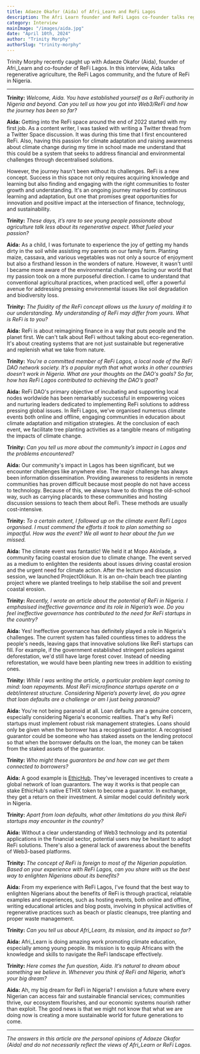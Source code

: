 ```yaml
---
title: Adaeze Okafor (Aida) of Afri_Learn and ReFi Lagos
description: The Afri Learn founder and ReFi Lagos co-founder talks regenerative agriculture, ReFi in Nigeria, and the issue of loan defaults.
category: Interview
mainImage: "/images/aida.jpg"
date: "April 10th, 2024"
author: "Trinity Morphy"
authorSlug: "trinity-morphy"
---
```


Trinity Morphy recently caught up with Adaeze Okafor (Aida), founder of Afri_Learn and co-founder of ReFi Lagos. In this interview, Aida talks regenerative agriculture, the ReFi Lagos community, and the future of ReFi in Nigeria.

<hr class="lede center-square">

**Trinity:** *Welcome, Aida. You have established yourself as a ReFi authority in Nigeria and beyond. Can you tell us how you got into Web3/ReFi and how the journey has been so far?*

**Aida:** Getting into the ReFi space around the end of 2022 started with my first job. As a content writer,  I was tasked with writing a Twitter thread from a Twitter Space discussion. It was during this time that I first encountered ReFi. Also, having this passion for climate adaptation and raising awareness about climate change during my time in school made me understand that this could be a system that seeks to address financial and environmental challenges through decentralised solutions.

However, the journey hasn't been without its challenges. ReFi is a new concept. Success in this space not only requires acquiring knowledge and learning but also finding and engaging with the right communities to foster growth and understanding. It's an ongoing journey marked by continuous learning and adaptation, but one that promises great opportunities for innovation and positive impact at the intersection of finance, technology, and sustainability.

**Trinity:** *These days, it’s rare to see young people passionate about agriculture talk less about its regenerative aspect. What fueled your passion?*

**Aida:** As a child, I was fortunate to experience the joy of getting my hands dirty in the soil while assisting my parents on our family farm. Planting maize, cassava, and various vegetables was not only a source of enjoyment but also a firsthand lesson in the wonders of nature. However, it wasn't until I became more aware of the environmental challenges facing our world that my passion took on a more purposeful direction. I came to understand that conventional agricultural practices, when practiced well, offer a powerful avenue for addressing pressing environmental issues like soil degradation and biodiversity loss.

**Trinity:** *The fluidity of the ReFi concept allows us the luxury of molding it to our understanding. My understanding of ReFi may differ from yours. What is ReFi is to you?*

**Aida:** ReFi is about reimagining finance in a way that puts people and the planet first. We can't talk about ReFi without talking about eco-regeneration. It's about creating systems that are not just sustainable but regenerative and replenish what we take from nature.

**Trinity:** *You're a committed member of ReFi Lagos, a local node of the ReFi DAO network society. It’s a popular myth that what works in other countries doesn’t work in Nigeria. What are your thoughts on the DAO's goals? So far, how has ReFi Lagos contributed to achieving the DAO’s goal?*

**Aida:** ReFi DAO's primary objective of incubating and supporting local nodes worldwide has been remarkably successful in empowering voices and nurturing leaders dedicated to implementing ReFi solutions to address pressing global issues. In ReFi Lagos, we've organised numerous climate events both online and offline, engaging communities in education about climate adaptation and mitigation strategies. At the conclusion of each event, we facilitate tree planting activities as a tangible means of mitigating the impacts of climate change.

**Trinity:** *Can you tell us more about the community’s impact in Lagos and the problems encountered?*

**Aida:** Our community's impact in Lagos has been significant, but we encounter challenges like anywhere else. The major challenge has always been information dissemination. Providing awareness to residents in remote communities has proven difficult because most people do not have access to technology. Because of this, we always have to do things the old-school way, such as carrying placards to these communities and hosting discussion sessions to teach them about ReFi. These methods are usually cost-intensive.

**Trinity:** *To a certain extent, I followed up on the climate event ReFi Lagos organised. I must commend the efforts it took to plan something so impactful. How was the event? We all want to hear about the fun we missed.*

**Aida:** The climate event was fantastic! We held it at Mopo Akinlade, a community facing coastal erosion due to climate change. The event served as a medium to enlighten the residents about issues driving coastal erosion and the urgent need for climate action. After the lecture and discussion session, we launched ProjectOlókun. It is an on-chain beach tree planting project where we planted treelings to help stabilise the soil and prevent coastal erosion.

**Trinity:** *Recently, I wrote an article about the potential of ReFi in Nigeria. I emphasised ineffective governance and its role in Nigeria’s woe. Do you feel ineffective governance has contributed to the need for ReFi startups in the country?*

**Aida:** Yes! Ineffective governance has definitely played a role in Nigeria's challenges. The current system has failed countless times to address the people's needs, leaving gaps that innovative solutions like ReFi startups can fill. For example, if the government established stringent policies against deforestation, we'd still have large forest cover. Instead of needing reforestation, we would have been planting new trees in addition to existing ones.

**Trinity:** *While I was writing the article, a particular problem kept coming to mind: loan repayments. Most ReFi microfinance startups operate on a debt/interest structure. Considering Nigeria’s poverty level, do you agree that loan defaults are a challenge or am I just being paranoid?*

**Aida:** You're not being paranoid at all. Loan defaults are a genuine concern, especially considering Nigeria's economic realities. That's why ReFi startups must implement robust risk management strategies. Loans should only be given when the borrower has a recognised guarantor. A recognised guarantor could be someone who has staked assets on the lending protocol so that when the borrower defaults on the loan, the money can be taken from the staked assets of the guarantor.

**Trinity:** *Who might these guarantors be and how can we get them connected to borrowers?*

**Aida:** A good example is [EthicHub](/project/ethichub/). They've leveraged incentives to create a global network of loan guarantors. The way it works is that people can stake EthicHub's native ETHIX token to become a guarantor. In exchange, they get a return on their investment. A similar model could definitely work in Nigeria.

**Trinity:** *Apart from loan defaults, what other limitations do you think ReFi startups may encounter in the country?*

**Aida:** Without a clear understanding of Web3 technology and its potential applications in the financial sector, potential users may be hesitant to adopt ReFi solutions. There's also a general lack of awareness about the benefits of Web3-based platforms.

**Trinity:** *The concept of ReFi is foreign to most of the Nigerian population. Based on your experience with ReFi Lagos, can you share with us the best way to enlighten Nigerians about its benefits?*

**Aida:** From my experience with ReFi Lagos, I've found that the best way to enlighten Nigerians about the benefits of ReFi is through practical, relatable examples and experiences, such as hosting events, both online and offline, writing educational articles and blog posts, involving in physical activities of regenerative practices such as beach or plastic cleanups, tree planting and proper waste management.

**Trinity:** *Can you tell us about Afri_Learn, its mission, and its impact so far?*

**Aida:** Afri_Learn is doing amazing work promoting climate education, especially among young people. Its mission is to equip Africans with the knowledge and skills to navigate the ReFi landscape effectively.

**Trinity:** *Here comes the fun question, Aida. It’s natural to dream about something we believe in. Whenever you think of ReFi and Nigeria, what’s your big dream?*

**Aida:** Ah, my big dream for ReFi in Nigeria? I envision a future where every Nigerian can access fair and sustainable financial services; communities thrive, our ecosystem flourishes, and our economic systems nourish rather than exploit. The good news is that we might not know that what we are doing now is creating a more sustainable world for future generations to come.

---

*The answers in this article are the personal opinions of Adaeze Okafor (Aida) and do not necessarily reflect the views of Afri_Learn or ReFi Lagos.*
